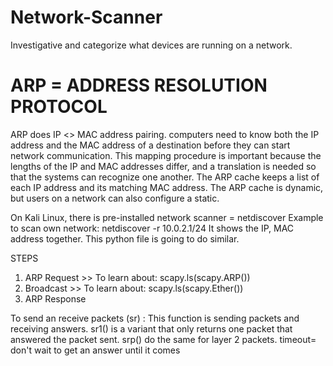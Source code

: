 # Network-Scanner
Investigative and categorize what devices are running on a network.

# ARP = ADDRESS RESOLUTION PROTOCOL 

ARP does IP <> MAC address pairing.
computers need to know both the IP address and the MAC address of a destination before 
they can start network communication.
This mapping procedure is important because the lengths of the IP and MAC addresses 
differ, and a translation is needed so that the systems can recognize one another. 
The ARP cache keeps a list of each IP address and its matching MAC address. 
The ARP cache is dynamic, but users on a network can also configure a static.

On Kali Linux, there is pre-installed network scanner = netdiscover
Example to scan own network: netdiscover -r 10.0.2.1/24 
It shows the IP, MAC address together. 
This python file is going to do similar.

STEPS
1. ARP Request >> To learn about: scapy.ls(scapy.ARP())
2. Broadcast >>  To learn about: scapy.ls(scapy.Ether())
3. ARP Response

To send an receive packets (sr) : This function is sending packets and receiving answers.
sr1() is a variant that only returns one packet that answered the packet sent. 
srp() do the same for layer 2 packets. 
timeout= don't wait to get an answer until it comes
